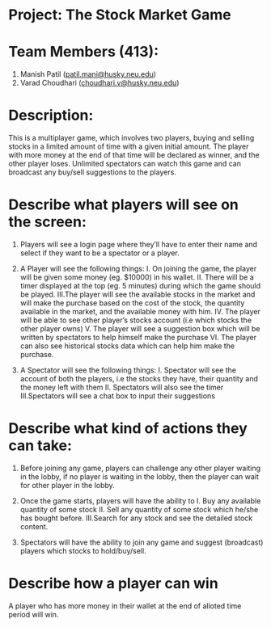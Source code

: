 # Project: The Stock Market Game

# Team Members (413):
  1. Manish Patil (patil.mani@husky.neu.edu)
  2. Varad Choudhari (choudhari.v@husky.neu.edu)

# Description:
  This is a multiplayer game, which involves two players,
  buying and selling stocks in a limited amount of time with a given initial amount.
  The player with more money at the end of that time will be declared as winner,
  and the other player loses. Unlimited spectators can watch this game and
  can broadcast any buy/sell suggestions to the players.

# Describe what players will see on the screen:
  1. Players will see a login page where they’ll have to enter their name and
     select if they want to be a spectator or a player.

  2. A Player will see the following things:
    I.  On joining the game, the player will be given some money (eg. $10000) in his wallet.
    II. There will be a timer displayed at the top (eg. 5 minutes) during which
        the game should be played.
    III.The player will see the available stocks in the market and will make the
        purchase based on the cost of the stock, the quantity available in the market,
        and the available money with him.
    IV. The player will be able to see other player’s stocks account
        (i.e which stocks the other player owns)
    V.  The player will see a suggestion box which will be written by spectators
        to help himself make the purchase
    VI. The player can also see historical stocks data which can help him make the purchase.

  3. A Spectator will see the following things:
    I.  Spectator will see the account of both the players, i.e the stocks they have,
        their quantity and the money left with them
    II. Spectators will also see the timer
    III.Spectators will see a chat box to input their suggestions

# Describe what kind of actions they can take:
  1. Before joining any game, players can challenge any other player waiting in the lobby,
        if no player is waiting in the lobby, then the player can wait for other
        player in the lobby.

  2. Once the game starts, players will have the ability to
    I.  Buy any available quantity of some stock
    II. Sell any quantity of some stock which he/she has bought before.
    III.Search for any stock and see the detailed stock content.

  3. Spectators will have the ability to join any game and suggest (broadcast) players
        which stocks to hold/buy/sell.

# Describe how a player can win
  A player who has more money in their wallet at the end of alloted time period will win.
